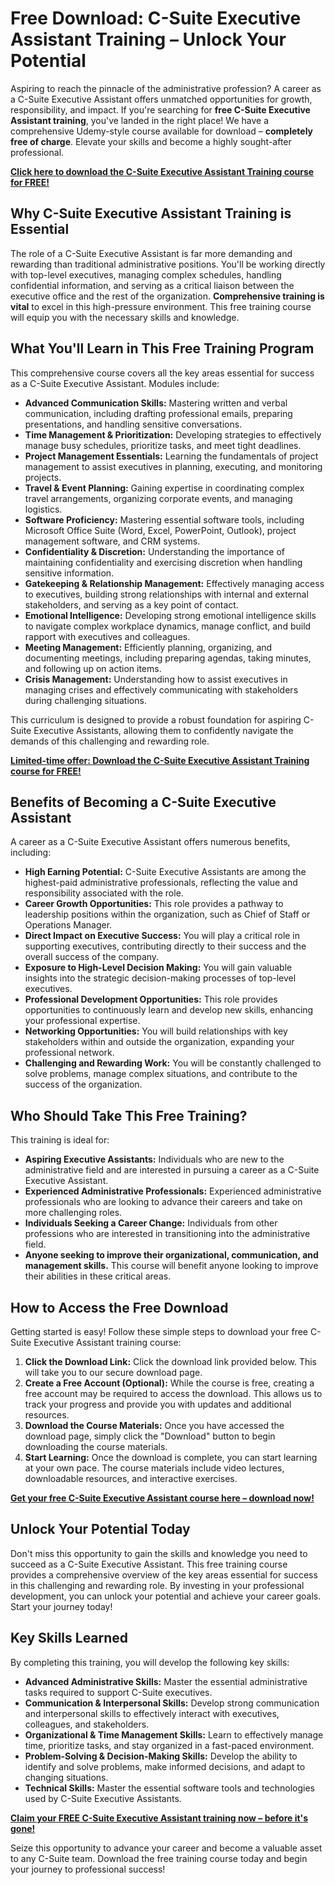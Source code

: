 # Free Download: C-Suite Executive Assistant Training – Unlock Your Potential

Aspiring to reach the pinnacle of the administrative profession? A career as a C-Suite Executive Assistant offers unmatched opportunities for growth, responsibility, and impact. If you're searching for **free C-Suite Executive Assistant training**, you've landed in the right place! We have a comprehensive Udemy-style course available for download – **completely free of charge**. Elevate your skills and become a highly sought-after professional.

[**Click here to download the C-Suite Executive Assistant Training course for FREE!**](https://udemywork.com/c-suite-executive-assistant-training)

## Why C-Suite Executive Assistant Training is Essential

The role of a C-Suite Executive Assistant is far more demanding and rewarding than traditional administrative positions. You'll be working directly with top-level executives, managing complex schedules, handling confidential information, and serving as a critical liaison between the executive office and the rest of the organization. **Comprehensive training is vital** to excel in this high-pressure environment. This free training course will equip you with the necessary skills and knowledge.

## What You'll Learn in This Free Training Program

This comprehensive course covers all the key areas essential for success as a C-Suite Executive Assistant. Modules include:

*   **Advanced Communication Skills:** Mastering written and verbal communication, including drafting professional emails, preparing presentations, and handling sensitive conversations.
*   **Time Management & Prioritization:** Developing strategies to effectively manage busy schedules, prioritize tasks, and meet tight deadlines.
*   **Project Management Essentials:** Learning the fundamentals of project management to assist executives in planning, executing, and monitoring projects.
*   **Travel & Event Planning:** Gaining expertise in coordinating complex travel arrangements, organizing corporate events, and managing logistics.
*   **Software Proficiency:** Mastering essential software tools, including Microsoft Office Suite (Word, Excel, PowerPoint, Outlook), project management software, and CRM systems.
*   **Confidentiality & Discretion:** Understanding the importance of maintaining confidentiality and exercising discretion when handling sensitive information.
*   **Gatekeeping & Relationship Management:** Effectively managing access to executives, building strong relationships with internal and external stakeholders, and serving as a key point of contact.
*   **Emotional Intelligence:** Developing strong emotional intelligence skills to navigate complex workplace dynamics, manage conflict, and build rapport with executives and colleagues.
*   **Meeting Management:** Efficiently planning, organizing, and documenting meetings, including preparing agendas, taking minutes, and following up on action items.
*   **Crisis Management:** Understanding how to assist executives in managing crises and effectively communicating with stakeholders during challenging situations.

This curriculum is designed to provide a robust foundation for aspiring C-Suite Executive Assistants, allowing them to confidently navigate the demands of this challenging and rewarding role.

[**Limited-time offer: Download the C-Suite Executive Assistant Training course for FREE!**](https://udemywork.com/c-suite-executive-assistant-training)

## Benefits of Becoming a C-Suite Executive Assistant

A career as a C-Suite Executive Assistant offers numerous benefits, including:

*   **High Earning Potential:** C-Suite Executive Assistants are among the highest-paid administrative professionals, reflecting the value and responsibility associated with the role.
*   **Career Growth Opportunities:** This role provides a pathway to leadership positions within the organization, such as Chief of Staff or Operations Manager.
*   **Direct Impact on Executive Success:** You will play a critical role in supporting executives, contributing directly to their success and the overall success of the company.
*   **Exposure to High-Level Decision Making:** You will gain valuable insights into the strategic decision-making processes of top-level executives.
*   **Professional Development Opportunities:** This role provides opportunities to continuously learn and develop new skills, enhancing your professional expertise.
*   **Networking Opportunities:** You will build relationships with key stakeholders within and outside the organization, expanding your professional network.
*   **Challenging and Rewarding Work:** You will be constantly challenged to solve problems, manage complex situations, and contribute to the success of the organization.

## Who Should Take This Free Training?

This training is ideal for:

*   **Aspiring Executive Assistants:** Individuals who are new to the administrative field and are interested in pursuing a career as a C-Suite Executive Assistant.
*   **Experienced Administrative Professionals:** Experienced administrative professionals who are looking to advance their careers and take on more challenging roles.
*   **Individuals Seeking a Career Change:** Individuals from other professions who are interested in transitioning into the administrative field.
*   **Anyone seeking to improve their organizational, communication, and management skills.** This course will benefit anyone looking to improve their abilities in these critical areas.

## How to Access the Free Download

Getting started is easy! Follow these simple steps to download your free C-Suite Executive Assistant training course:

1.  **Click the Download Link:** Click the download link provided below. This will take you to our secure download page.
2.  **Create a Free Account (Optional):** While the course is free, creating a free account may be required to access the download. This allows us to track your progress and provide you with updates and additional resources.
3.  **Download the Course Materials:** Once you have accessed the download page, simply click the "Download" button to begin downloading the course materials.
4.  **Start Learning:** Once the download is complete, you can start learning at your own pace. The course materials include video lectures, downloadable resources, and interactive exercises.

[**Get your free C-Suite Executive Assistant course here – download now!**](https://udemywork.com/c-suite-executive-assistant-training)

## Unlock Your Potential Today

Don't miss this opportunity to gain the skills and knowledge you need to succeed as a C-Suite Executive Assistant. This free training course provides a comprehensive overview of the key areas essential for success in this challenging and rewarding role. By investing in your professional development, you can unlock your potential and achieve your career goals. Start your journey today!

## Key Skills Learned

By completing this training, you will develop the following key skills:

*   **Advanced Administrative Skills:** Master the essential administrative tasks required to support C-Suite executives.
*   **Communication & Interpersonal Skills:** Develop strong communication and interpersonal skills to effectively interact with executives, colleagues, and stakeholders.
*   **Organizational & Time Management Skills:** Learn to effectively manage time, prioritize tasks, and stay organized in a fast-paced environment.
*   **Problem-Solving & Decision-Making Skills:** Develop the ability to identify and solve problems, make informed decisions, and adapt to changing situations.
*   **Technical Skills:** Master the essential software tools and technologies used by C-Suite Executive Assistants.

[**Claim your FREE C-Suite Executive Assistant training now – before it's gone!**](https://udemywork.com/c-suite-executive-assistant-training)

Seize this opportunity to advance your career and become a valuable asset to any C-Suite team. Download the free training course today and begin your journey to professional success!
